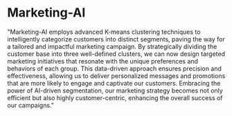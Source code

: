 # Marketing-AI

"Marketing-AI employs advanced K-means clustering techniques to intelligently categorize customers into distinct segments, paving the way for a tailored and impactful marketing campaign. By strategically dividing the customer base into three well-defined clusters, we can now design targeted marketing initiatives that resonate with the unique preferences and behaviors of each group. This data-driven approach ensures precision and effectiveness, allowing us to deliver personalized messages and promotions that are more likely to engage and captivate our customers. Embracing the power of AI-driven segmentation, our marketing strategy becomes not only efficient but also highly customer-centric, enhancing the overall success of our campaigns."
